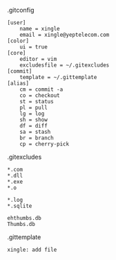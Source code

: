 .gitconfig
```gitconfig
[user]
    name = xingle
    email = xingle@yeptelecom.com
[color]
    ui = true
[core]
    editor = vim
    excludesfile = ~/.gitexcludes
[commit]
    template = ~/.gittemplate
[alias]
    cm = commit -a
    co = checkout
    st = status
    pl = pull
    lg = log
    sh = show
    df = diff
    sa = stash
    br = branch
    cp = cherry-pick
```

.gitexcludes
```gitexcludes
*.com
*.dll
*.exe
*.o

*.log
*.sqlite

ehthumbs.db
Thumbs.db
```
.gittemplate
```gittemplate
xingle: add file
```
